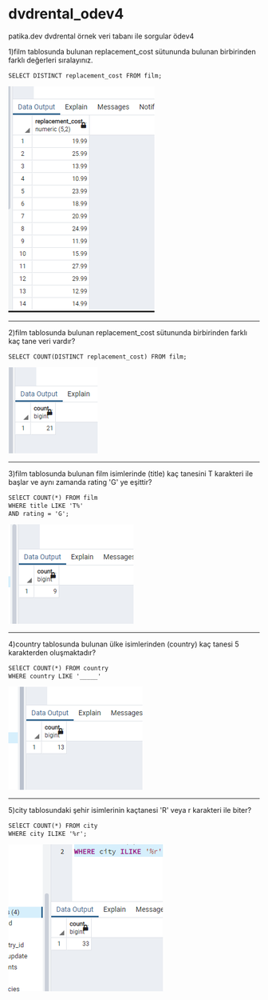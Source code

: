 # dvdrental_odev4
patika.dev dvdrental örnek veri tabanı ile sorgular ödev4


1)film tablosunda bulunan replacement_cost sütununda bulunan birbirinden farklı değerleri sıralayınız.
```
SELECT DISTINCT replacement_cost FROM film;
```
![1](sorgu_1.png)
***
2)film tablosunda bulunan replacement_cost sütununda birbirinden farklı kaç tane veri vardır?
```
SELECT COUNT(DISTINCT replacement_cost) FROM film;
```
![2](sorgu_2.png)
***
3)film tablosunda bulunan film isimlerinde (title) kaç tanesini T karakteri ile başlar ve aynı zamanda rating 'G' ye eşittir?
```
SElECT COUNT(*) FROM film
WHERE title LIKE 'T%'
AND rating = 'G';
```
![3](sorgu_3.png)
***

4)country tablosunda bulunan ülke isimlerinden (country) kaç tanesi 5 karakterden oluşmaktadır?
```
SElECT COUNT(*) FROM country
WHERE country LIKE '_____'
```
![4](sorgu_4.png)
***

5)city tablosundaki şehir isimlerinin kaçtanesi 'R' veya r karakteri ile biter?
```
SElECT COUNT(*) FROM city
WHERE city ILIKE '%r';
```
![5](sorgu_5.png)